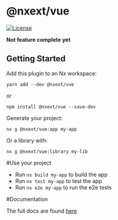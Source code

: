 # @nxext/vue

[![License](https://img.shields.io/npm/l/@nxext/svelte.svg?style=flat-square)]()

**Not feature complete yet**

## Getting Started

Add this plugin to an Nx workspace:

```
yarn add --dev @nxext/vue
```

or

```
npm install @nxext/vue --save-dev
```

Generate your project:

```
nx g @nxext/vue:app my-app
```

Or a library with:

```
nx g @nxext/vue:library my-lib
```

#Use your project

- Run `nx build my-app` to build the app
- Run `nx test my-app` to test the app
- Run `nx e2e my-app` to run the e2e tests

#Documentation

The full docs are found [here](https://nxext.dev/docs/vue/overview)
